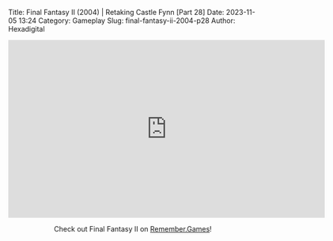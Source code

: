 Title: Final Fantasy II (2004) | Retaking Castle Fynn [Part 28]
Date: 2023-11-05 13:24
Category: Gameplay
Slug: final-fantasy-ii-2004-p28
Author: Hexadigital

<center><iframe src="https://www.youtube.com/embed/s49bLS9KTXk?feature=oembed" allow="accelerometer; autoplay; encrypted-media; gyroscope; picture-in-picture" width="640" height="360" frameborder="0"></iframe>

Check out Final Fantasy II on [Remember.Games](https://remember.games/game/6866/final-fantasy-i-ii-dawn-of-souls/)!</center>